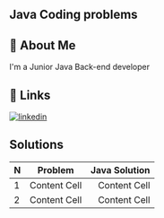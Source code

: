 ## Java Coding problems
## 🚀 About Me
I'm a Junior Java Back-end developer


## 🔗 Links
[![linkedin](https://img.shields.io/badge/linkedin-0A66C2?style=for-the-badge&logo=linkedin&logoColor=white)](https://www.linkedin.com/in/telman-gadimov-0462ab20b/)

## Solutions

|N    | Problem      | Java Solution |
| :---|     :---:    |          ---: |
| 1 |Content Cell  | Content Cell  |
| 2 |Content Cell  | Content Cell  |